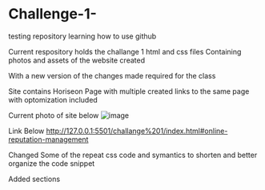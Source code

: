 # Challenge-1-
testing repository learning how to use github

Current respository holds the challange 1 html and css files 
Containing photos and assets of the website created

With a new version of the changes made required for the class

Site contains Horiseon Page with multiple created links to the same page with optomization included

Current photo of site below 
![image](https://user-images.githubusercontent.com/107505824/209269753-f736c75c-71ba-4ffb-bef1-1d2ff9239bf3.png)

Link Below
http://127.0.0.1:5501/challange%201/index.html#online-reputation-management

Changed Some of the repeat css code and symantics to shorten and better organize the code
snippet

Added sections 